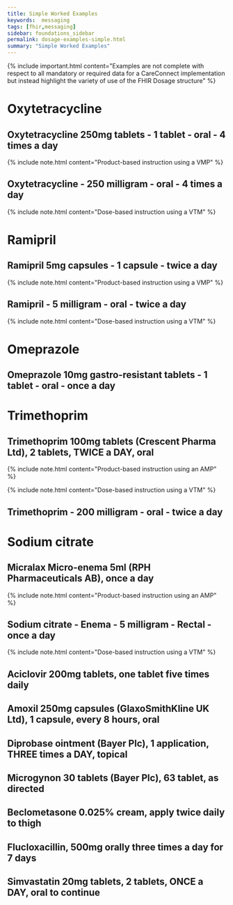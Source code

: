 ```yaml
---
title: Simple Worked Examples
keywords:  messaging
tags: [fhir,messaging]
sidebar: foundations_sidebar
permalink: dosage-examples-simple.html
summary: "Simple Worked Examples"
---
```


{% include important.html content="Examples are not complete with respect to all mandatory or required data for a CareConnect implementation but instead highlight the variety of use of the FHIR Dosage structure" %}

# Oxytetracycline #

## Oxytetracycline 250mg tablets - 1 tablet - oral - 4 times a day ##

{% include note.html content="Product-based instruction using a VMP" %}
<script src="https://gist.github.com/RobertGoochUK/2b88fe64156c2d3c788328463d7a4a5d.js"></script>

## Oxytetracycline - 250 milligram - oral - 4 times a day ##

{% include note.html content="Dose-based instruction using a VTM" %}
<script src="https://gist.github.com/RobertGoochUK/3d90859ce98769ec9b6643cfccdcc65a.js"></script>

# Ramipril #

## Ramipril 5mg capsules - 1 capsule - twice a day ##

{% include note.html content="Product-based instruction using a VMP" %}
<script src="https://gist.github.com/RobertGoochUK/91cff732c159dabb452c52a0a92f688a.js"></script>

## Ramipril - 5 milligram - oral - twice a day ##

{% include note.html content="Dose-based instruction using a VTM" %}
<script src="https://gist.github.com/RobertGoochUK/8ed91c4ec01ac01fd641978965842782.js"></script>

# Omeprazole #

## Omeprazole 10mg gastro-resistant tablets - 1 tablet - oral - once a day ##

<script src="https://gist.github.com/RobertGoochUK/b80afd58861658643c8265d3cb622979.js"></script>

# Trimethoprim #

## Trimethoprim 100mg tablets (Crescent Pharma Ltd), 2 tablets, TWICE a DAY, oral ##

{% include note.html content="Product-based instruction using an AMP" %}
<script src="https://gist.github.com/RobertGoochUK/55593efcf8d81d681bed1a3dc4f9d1c4.js"></script>

{% include note.html content="Dose-based instruction using a VTM" %}
## Trimethoprim - 200 milligram - oral - twice a day ##
<script src="https://gist.github.com/RobertGoochUK/dcf25dec1dba6a574c44f83bdab627f9.js"></script>

# Sodium citrate #

## Micralax Micro-enema 5ml (RPH Pharmaceuticals AB), once a day ##

{% include note.html content="Product-based instruction using an AMP" %}
<script src="https://gist.github.com/RobertGoochUK/15231b8269739c11bf86fe4948f7090f.js"></script>

## Sodium citrate - Enema - 5 milligram - Rectal - once a day ##

{% include note.html content="Dose-based instruction using a VTM" %}
<script src="https://gist.github.com/RobertGoochUK/b6dc5df61528a1b0ff4eec3dd429a273.js"></script>

## Aciclovir 200mg tablets, one tablet five times daily ##

<script src="https://gist.github.com/RobertGoochUK/9dadfd13bf632cad40883383a30c35b1.js"></script>

## Amoxil 250mg capsules (GlaxoSmithKline UK Ltd), 1 capsule, every 8 hours, oral ##

<script src="https://gist.github.com/RobertGoochUK/3ef048f8fb97d26bac1c0d4e13c4a6fb.js"></script>

## Diprobase ointment (Bayer Plc), 1 application, THREE times a DAY, topical ##

<script src="https://gist.github.com/RobertGoochUK/8c72ae276972c87272056eb2e984a956.js"></script>

## Microgynon 30 tablets (Bayer Plc), 63 tablet, as directed ##

<script src="https://gist.github.com/RobertGoochUK/2d5b5a1261bb9a785618fbf5380e9e20.js"></script>

## Beclometasone 0.025% cream, apply twice daily to thigh ##

<script src="https://gist.github.com/RobertGoochUK/5efddc06de5180593a38cd907de63443.js"></script>

## Flucloxacillin, 500mg orally three times a day for 7 days ##

<script src="https://gist.github.com/RobertGoochUK/17e0acb88b76bbcb82b3b6f6c34d7f31.js"></script>

## Simvastatin 20mg tablets, 2 tablets, ONCE a DAY, oral to continue ##

<script src="https://gist.github.com/RobertGoochUK/76d1dc65f3021f5c4e50409fde924a1c.js"></script>
